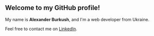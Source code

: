 ## Welcome to my GitHub profile!

My name is **Alexander Burkush**, and I'm a web developer from Ukraine.

Feel free to contact me on [LinkedIn](https://www.linkedin.com/in/alexander-burkush/).

<!---
### Languages & technologies


<img align="left" alt="HTML" width="26px" src="https://github.com/burkush/burkush/blob/main/icons/html5.svg" style="padding-right:10px;" />
<img align="left" alt="CSS" width="26px" src="https://github.com/burkush/burkush/blob/main/icons/css3.svg" style="padding-right:10px;" />
<img align="left" alt="JavaScript" width="26px" src="https://github.com/burkush/burkush/blob/main/icons/javascript.svg" style="padding-right:10px;" />
<img align="left" alt="React" width="26px" src="https://github.com/burkush/burkush/blob/main/icons/react.svg" style="padding-right:10px;" />
<img align="left" alt="Git" width="26px" src="https://github.com/burkush/burkush/blob/main/icons/git.svg" style="padding-right:10px;" />
<img align="left" alt="SASS" width="26px" src="https://github.com/burkush/burkush/blob/main/icons/sass.svg" style="padding-right:10px;" />
<img align="left" alt="Bootstrap" width="26px" src="https://github.com/burkush/burkush/blob/main/icons/bootstrap.svg" style="padding-right:10px;" />
<img align="left" alt="Figma" width="26px" src="https://github.com/burkush/burkush/blob/main/icons/figma.svg" style="padding-right:10px;" />

--->
